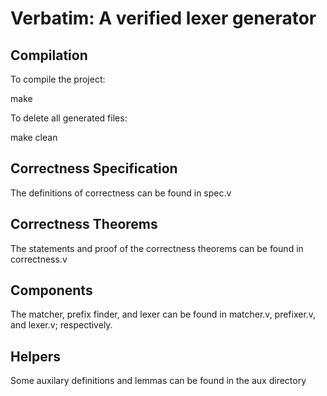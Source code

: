 # Verbatim: A verified lexer generator

## Compilation

To compile the project:

  make
  
To delete all generated files:

  make clean
  
## Correctness Specification

The definitions of correctness can be found in spec.v

## Correctness Theorems

The statements and proof of the correctness theorems can be found in correctness.v

## Components

The matcher, prefix finder, and lexer can be found in matcher.v, prefixer.v, and lexer.v; respectively.

## Helpers

Some auxilary definitions and lemmas can be found in the aux directory
